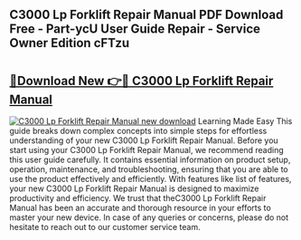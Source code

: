 ## C3000 Lp Forklift Repair Manual PDF Download Free - Part-ycU User Guide Repair - Service Owner Edition cFTzu

# <h2><a href="http://bc54779.oget.top/?id=C3000+Lp+Forklift+Repair+Manual">🔗Download New 👉🔴 C3000 Lp Forklift Repair Manual</a></h2>

[![C3000 Lp Forklift Repair Manual new download](https://i.imgur.com/5g1atiW.png)](http://bc54779.oget.top/?id=C3000+Lp+Forklift+Repair+Manual)
Learning Made Easy This guide breaks down complex concepts into simple steps for effortless understanding of your new C3000 Lp Forklift Repair Manual. Before you start using your C3000 Lp Forklift Repair Manual, we recommend reading this user guide carefully. It contains essential information on product setup, operation, maintenance, and troubleshooting, ensuring that you are able to use the product effectively and efficiently. With features like list of features, your new C3000 Lp Forklift Repair Manual is designed to maximize productivity and efficiency. We trust that theC3000 Lp Forklift Repair Manual has been an accurate and thorough resource in your efforts to master your new device. In case of any queries or concerns, please do not hesitate to reach out to our customer service team.
